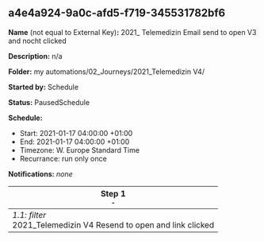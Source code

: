 ## a4e4a924-9a0c-afd5-f719-345531782bf6

**Name** (not equal to External Key)**:** 2021_ Telemedizin Email send to open V3 and nocht clicked

**Description:** n/a

**Folder:** my automations/02_Journeys/2021_Telemedizin V4/

**Started by:** Schedule

**Status:** PausedSchedule

**Schedule:**

* Start: 2021-01-17 04:00:00 +01:00
* End: 2021-01-17 04:00:00 +01:00
* Timezone: W. Europe Standard Time
* Recurrance: run only once

**Notifications:** _none_


| Step 1<br>_<small>-</small>_ |
| --- |
| _1.1: filter_<br>2021_Telemedizin V4 Resend to open and link clicked |
